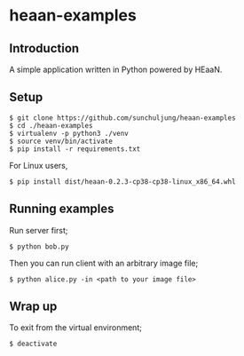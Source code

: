 # heaan-examples

## Introduction
A simple application written in Python powered by HEaaN.

## Setup
```
$ git clone https://github.com/sunchuljung/heaan-examples
$ cd ./heaan-examples
$ virtualenv -p python3 ./venv
$ source venv/bin/activate
$ pip install -r requirements.txt
```

For Linux users,
```
$ pip install dist/heaan-0.2.3-cp38-cp38-linux_x86_64.whl
```

## Running examples
Run server first;
```
$ python bob.py
```

Then you can run client with an arbitrary image file;
```
$ python alice.py -in <path to your image file>
```

## Wrap up
To exit from the virtual environment;
```
$ deactivate
```
